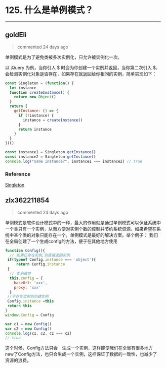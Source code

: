 
 # 125. 什么是单例模式？ 
  
 ***
## goldEli 
 > commented 24 days ago 

单例模式是为了避免类被多次实例化，只允许被实例化一次。

以 jQuery 为例，当你引人 $ 时会为你创建一个实例并返回，当你第二次引入 $，会检测实例化对象是否存在，如果存在就返回给你相同的实例，简单实现如下：


```javascript
const Singleton = (function() {
  let instance
  function createInstance() {
    return new Object() 
  }
  return {
    getInstance: () => {
      if (!instance) {
        instance = createInstance()
      }
      return instance 
    }
  }
})()

const instance1 = Singleton.getInstance()
const instance2 = Singleton.getInstance()
console.log("same instance?", instance1 === instance2) // true

```

### Reference

[Singleton](https://www.dofactory.com/javascript/singleton-design-pattern)
## zlx362211854 
 > commented 24 days ago 

单例模式是软件设计模式中的一种，最大的作用就是通过单例模式可以保证系统中一个类只有一个实例，从而方便对实例个数的控制并节约系统资源。如果希望在系统中某个类的对象只能存在一个，单例模式是最好的解决方案。举个例子：
我们在全局创建了一个生成config的方法，便于在其他地方使用

```js
function Config(){
  // 如果已存在实例,则直接返回实例
 if(typeof Config.instance === 'object'){
     return Config.instance
 }
  // 实例属性
  this.config = {
    baseUrl: 'xxx',
    proxy: 'xxx'
  }
 //不存在实例则创建实例
 Config.instance =this
 return this
}
window.Config = Config

var c1 = new Config()
var c2 = new Config()
console.log(c1, c2, c1 === c2)
// true

```
这个时候，Config方法只会　生成一个实例，这样即便我们在全局有很多地方new了Config方法，也只会生成一个实例，这样保证了数据的一致性，也减少了资源的浪费。
